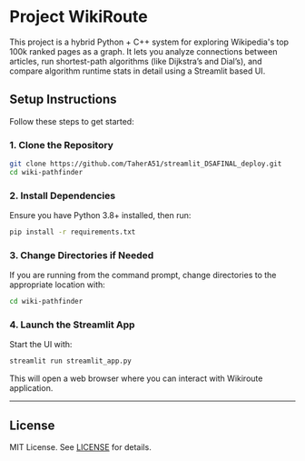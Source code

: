 
# Project WikiRoute

This project is a hybrid Python + C++ system for exploring Wikipedia's top 100k ranked pages as a graph. It lets you analyze connections between articles, run shortest-path algorithms (like Dijkstra’s and Dial’s), and compare algorithm runtime stats in detail using a Streamlit based UI.

## Setup Instructions

Follow these steps to get started:

### 1. Clone the Repository

```bash
git clone https://github.com/TaherA51/streamlit_DSAFINAL_deploy.git
cd wiki-pathfinder
````

### 2. Install Dependencies

Ensure you have Python 3.8+ installed, then run:

```bash
pip install -r requirements.txt
```

### 3. Change Directories if Needed

If you are running from the command prompt, change directories to the appropriate location with:

```bash
cd wiki-pathfinder
```

### 4. Launch the Streamlit App

Start the UI with:

```bash
streamlit run streamlit_app.py
```

This will open a web browser where you can interact with Wikiroute application.

---

##  License

MIT License. See [LICENSE](LICENSE) for details.

```
```
